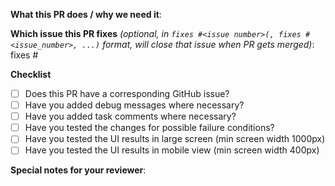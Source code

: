 <!--  Thanks for sending a pull request!  Here are some tips for you -->

**What this PR does / why we need it**:

**Which issue this PR fixes** _(optional, in
`fixes #<issue number>(, fixes #<issue_number>, ...)` format, will close that
issue when PR gets merged)_: fixes #

**Checklist**

-   [ ] Does this PR have a corresponding GitHub issue?
-   [ ] Have you added debug messages where necessary?
-   [ ] Have you added task comments where necessary?
-   [ ] Have you tested the changes for possible failure conditions?
-   [ ] Have you tested the UI results in large screen (min screen width 1000px)
-   [ ] Have you tested the UI results in mobile view (min screen width 400px)

**Special notes for your reviewer**:
